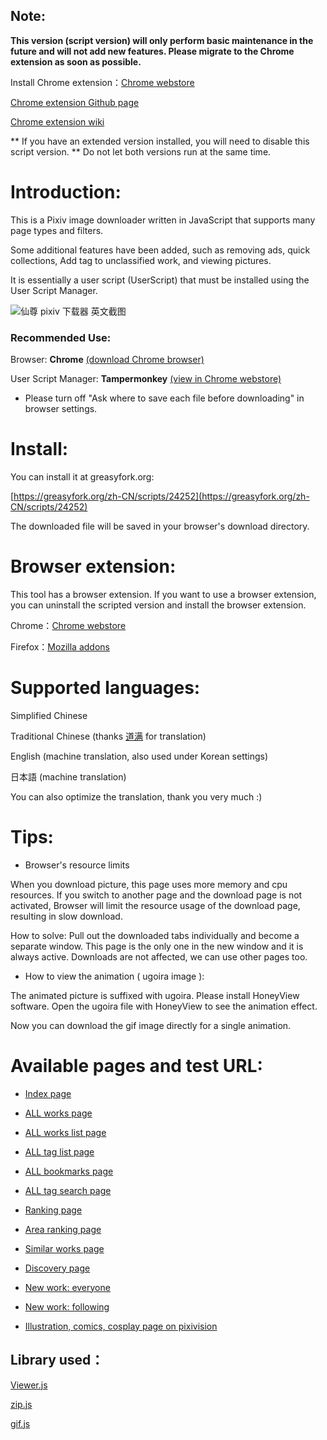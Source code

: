 ## Note:

**This version (script version) will only perform basic maintenance in the future and will not add new features. Please migrate to the Chrome extension as soon as possible.**

Install Chrome extension：[Chrome webstore](https://chrome.google.com/webstore/detail/ffejdpkplpkdjebmffnblnchbcjppcff) 

[Chrome extension Github page](https://github.com/xuejianxianzun/PixivBatchDownloader)

[Chrome extension wiki](https://github.com/xuejianxianzun/PixivBatchDownloader/wiki)

** If you have an extended version installed, you will need to disable this script version. ** Do not let both versions run at the same time.

# Introduction:

This is a Pixiv image downloader written in JavaScript that supports many page types and filters.

Some additional features have been added, such as removing ads, quick collections, Add tag to unclassified work, and viewing pictures.

It is essentially a user script (UserScript) that must be installed using the User Script Manager.

![仙尊 pixiv 下载器 英文截图](https://wx4.sinaimg.cn/large/640defebly1fzm7xsh5vdj20kw0iz0v6.jpg)

### Recommended Use:

Browser: **Chrome** [(download Chrome browser)](https://www.google.com/chrome/)

User Script Manager: **Tampermonkey** [(view in Chrome webstore)](https://chrome.google.com/webstore/detail/tampermonkey/dhdgffkkebhmkfjojejmpbldmpobfkfo)

- Please turn off "Ask where to save each file before downloading" in browser settings.

# Install:

You can install it at greasyfork.org:

[https://greasyfork.org/zh-CN/scripts/24252](https://greasyfork.org/zh-CN/scripts/24252)

The downloaded file will be saved in your browser's download directory.

# Browser extension:

This tool has a browser extension. If you want to use a browser extension, you can uninstall the scripted version and install the browser extension.

Chrome：[Chrome webstore](https://chrome.google.com/webstore/detail/ffejdpkplpkdjebmffnblnchbcjppcff)

Firefox：[Mozilla addons](https://addons.mozilla.org/zh-CN/firefox/addon/pixiv-batch-downloader/)

# Supported languages:

Simplified Chinese

Traditional Chinese (thanks [道满](https://zhtw.me/) for translation)

English (machine translation, also used under Korean settings)

日本語 (machine translation)

You can also optimize the translation, thank you very much :)

# Tips:

- Browser's resource limits

When you download picture, this page uses more memory and cpu resources. If you switch to another page and the download page is not activated, Browser will limit the resource usage of the download page, resulting in slow download.

How to solve: Pull out the downloaded tabs individually and become a separate window. This page is the only one in the new window and it is always active. Downloads are not affected, we can use other pages too.

- How to view the animation ( ugoira image ):

The animated picture is suffixed with ugoira. Please install HoneyView software. Open the ugoira file with HoneyView to see the animation effect.

Now you can download the gif image directly for a single animation.

# Available pages and test URL:

- [Index page](https://www.pixiv.net/)

- [ALL works page](https://www.pixiv.net/member_illust.php?mode=medium&illust_id=62751951)

- [ALL works list page](https://www.pixiv.net/member_illust.php?id=544479)

- [ALL tag list page](https://www.pixiv.net/member_illust.php?id=544479&tag=%E6%9D%B1%E6%96%B9)

- [ALL bookmarks page](https://www.pixiv.net/bookmark.php?id=544479)

- [ALL tag search page](https://www.pixiv.net/search.php?s_mode=s_tag&word=saber)

- [Ranking page](https://www.pixiv.net/ranking.php)

- [Area ranking page](https://www.pixiv.net/ranking_area.php?type=state&no=0)

- [Similar works page](https://www.pixiv.net/bookmark_add.php?id=63148723)

- [Discovery page](https://www.pixiv.net/discovery)

- [New work: everyone](https://www.pixiv.net/new_illust.php)

- [New work: following](https://www.pixiv.net/bookmark_new_illust.php)

- [Illustration, comics, cosplay page on pixivision](https://www.pixivision.net/zh/a/3190)

## Library used：

[Viewer.js](https://github.com/fengyuanchen/viewerjs)

[zip.js](https://github.com/gildas-lormeau/zip.js)

[gif.js](https://github.com/jnordberg/gif.js)